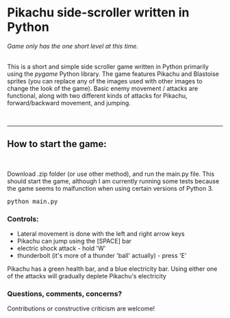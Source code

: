 <h1>Pikachu side-scroller written in Python</h1>
<i>Game only has the one short level at this time.</i>
<br>
<br>
<p>This is a short and simple side scroller game written in Python primarily using the <i>pygame</i> Python library. The game features Pikachu and Blastoise sprites (you can replace any of the images used with other images to change the look of the game). Basic enemy movement / attacks are functional, along with two different kinds of attacks for Pikachu, forward/backward movement, and jumping.</p>
<br>
<hr>

<h2>How to start the game:</h2>
<br>
<p>Download .zip folder (or use other method), and run the main.py file. This should start the game, although I am currently running some tests because the game seems to malfunction when using certain versions of Python 3.</p>

<pre>python main.py</pre>

<h3>Controls:</h3>
<ul>
  <li>Lateral movement is done with the left and right arrow keys</li>
  <li>Pikachu can jump using the [SPACE] bar</li>
  <li>electric shock attack - hold 'W'</li>
  <li>thunderbolt (it's more of a thunder 'ball' actually) - press 'E'</li>
</ul>

<p>Pikachu has a green health bar, and a blue electricity bar. Using either one of the attacks will gradually deplete Pikachu's electricity

<h3>Questions, comments, concerns?</h3>
<p>Contributions or constructive criticism are welcome!</p>
